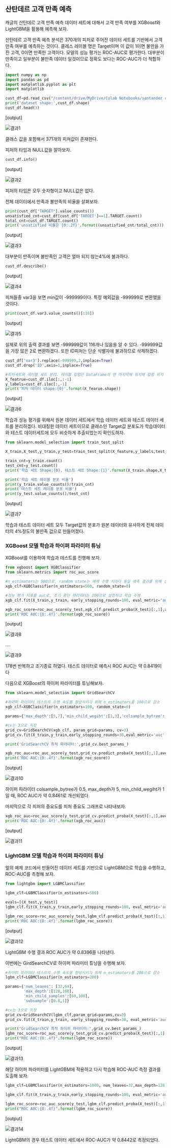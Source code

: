 ## 산탄데르 고객 만족 예측

캐글의 산탄데르 고객 만족 예측 데이터 세트에 대해서 고객 만족 여부를 XGBoost와 LightGBM을 활용해 예측해 보자.

산탄데르 고객 만족 예측 분석은 370개의 피처로 주어진 데이터 세트를 기반에서 고객 만족 여부를 예측하는 것이다. 클레스 레이블 명은 Target이며 이 값이 1이면 불만을 가진 고객, 0이면 만족한 고객이다. 모델의 성능 평가는 ROC-AUC로 평가한다. 대부분이 만족이고 일부분이 불만족 데이터 일것이므로 정확도 보다는 ROC-AUC가 더 적합하다.

```python
import numpy as np
import pandas as pd
import matplotlib.pyplot as plt
import matplotlib

cust_df=pd.read_csv("/content/drive/MyDrive/Colab Notebooks/santander countomer satisfaction/train.csv",encoding='latin-1')
print('dataset shape:',cust_df.shape)
cust_df.head(3)
```

[output]

![결과1](https://s3.us-west-2.amazonaws.com/secure.notion-static.com/58c2e510-dc11-4ef2-9020-c8194b3bcf62/Untitled.png?X-Amz-Algorithm=AWS4-HMAC-SHA256&X-Amz-Credential=AKIAT73L2G45O3KS52Y5%2F20210623%2Fus-west-2%2Fs3%2Faws4_request&X-Amz-Date=20210623T133649Z&X-Amz-Expires=86400&X-Amz-Signature=d87cf6dba661223075cdaa7184c55c5e072af41fae51970335895e323a44fd99&X-Amz-SignedHeaders=host&response-content-disposition=filename%20%3D%22Untitled.png%22)

클래스 값을 포함해서 371개의 피쳐값이 존재한다.

피처의 타입과 NULL값을 알아보자.

```python
cust_df.info()
```

[output]

![결과2](https://s3.us-west-2.amazonaws.com/secure.notion-static.com/cb48fb86-1fa7-4326-a46a-0ad0813bda98/Untitled.png?X-Amz-Algorithm=AWS4-HMAC-SHA256&X-Amz-Credential=AKIAT73L2G45O3KS52Y5%2F20210623%2Fus-west-2%2Fs3%2Faws4_request&X-Amz-Date=20210623T133700Z&X-Amz-Expires=86400&X-Amz-Signature=67141f1d8c44c687f5e4b60176a3f79c60d3070e2df08182119735a1d60ff69a&X-Amz-SignedHeaders=host&response-content-disposition=filename%20%3D%22Untitled.png%22)

피처의 타입은 모두 숫자형이고 NULL값은 없다.

전체 데이터에서 만족과 불만족의 비율을 살펴보자.

```python
print(cust_df["TARGET"].value_counts())
unsatisfied_cnt=cust_df[cust_df['TARGET']==1].TARGET.count()
total_cnt=cust_df.TARGET.count()
print('unsatisfied 비율은 {0:.2f}'.format((unsatisfied_cnt/total_cnt)))
```

[output]

![결과3](https://s3.us-west-2.amazonaws.com/secure.notion-static.com/2d6ab6a2-1c32-4b6a-93b5-58e1aad03c4e/Untitled.png?X-Amz-Algorithm=AWS4-HMAC-SHA256&X-Amz-Credential=AKIAT73L2G45O3KS52Y5%2F20210623%2Fus-west-2%2Fs3%2Faws4_request&X-Amz-Date=20210623T134031Z&X-Amz-Expires=86400&X-Amz-Signature=ed8566af238420945a7897bdabbba43093e7c6d3209385071c5370892cc87ca6&X-Amz-SignedHeaders=host&response-content-disposition=filename%20%3D%22Untitled.png%22)

대부분이 만족이며 불만족인 고객은 얼마 되지 않는4%에 불과하다.

```python
cust_df.describe()
```

[output]

![결과4](https://s3.us-west-2.amazonaws.com/secure.notion-static.com/29832a79-dd25-42b4-818d-036ab0725217/Untitled.png?X-Amz-Algorithm=AWS4-HMAC-SHA256&X-Amz-Credential=AKIAT73L2G45O3KS52Y5%2F20210623%2Fus-west-2%2Fs3%2Faws4_request&X-Amz-Date=20210623T133734Z&X-Amz-Expires=86400&X-Amz-Signature=ac35730a275ab0b41b246fd12ec84693ef74574ba1bc2bd1572b8a695625d049&X-Amz-SignedHeaders=host&response-content-disposition=filename%20%3D%22Untitled.png%22)

피처들중 var3을 보면 min값이 -999999이다. 특정 예외값을 -999999로 변환했을 것이다.

```python
print(cust_df.var3.value_counts()[:10])
```

[output]

![결과5](https://s3.us-west-2.amazonaws.com/secure.notion-static.com/04251259-5dd2-4eef-8250-d13eeed84245/Untitled.png?X-Amz-Algorithm=AWS4-HMAC-SHA256&X-Amz-Credential=AKIAT73L2G45O3KS52Y5%2F20210623%2Fus-west-2%2Fs3%2Faws4_request&X-Amz-Date=20210623T134100Z&X-Amz-Expires=86400&X-Amz-Signature=6affb06c8c17003bca78d9d9687ad237430ef30a302b2ee7575b61f24dd10919&X-Amz-SignedHeaders=host&response-content-disposition=filename%20%3D%22Untitled.png%22)

실제로 위의 출력 결과를 보면 -999999값이 116개나 있음을 알 수 있다. -999999값을 가장 많은 2로 변환하겠다. 또한 ID피처는 단순 식별자에 불과하므로 삭제하겠다.

```python
cust_df['var3'].replace(-999999,2,inplace=True)
cust_df.drop('ID',axis=1,inplace=True)

#피처세트와 레이블 세트 분리. 레이블 칼럼은 DataFrame의 맨 마지막에 위치해 칼럼 위치 -1로분리
X_featrue=cust_df.iloc[:,:-1]
y_labels=cust_df.iloc[:,-1]
print('피처 데이터 shape:{0}'.format(X_fearue.shape))
```

[output]

![결과6](https://s3.us-west-2.amazonaws.com/secure.notion-static.com/bd92823a-1e8e-474f-a88d-4f79c61c4dfa/Untitled.png?X-Amz-Algorithm=AWS4-HMAC-SHA256&X-Amz-Credential=AKIAT73L2G45O3KS52Y5%2F20210623%2Fus-west-2%2Fs3%2Faws4_request&X-Amz-Date=20210623T134120Z&X-Amz-Expires=86400&X-Amz-Signature=dc3d673ec1b0c90847329b757e301b4a504d6489d2b2e06ba10ff57861451448&X-Amz-SignedHeaders=host&response-content-disposition=filename%20%3D%22Untitled.png%22)

학습과 성능 평가를 위해서 원본 데이터 세트에서 학습 데이터 세트와 테스트 데이터 세트를 분리하겠다. 비대칭한 데이터 세트이므로 클래스인 Target값 분포도가 학습데이터와 테스트 데이터세트에 모두 비슷하게 추출되었는지 확인도하자.

```python
from sklearn.model_selection import train_test_split

X_train,X_test,y_train,y_test=train_test_split(X_feature,y_labels,test_size=0.2,random_state=0)

train_cnt=y_train.count()
test_cnt=y_test.count()
print('학습 세트 Shape:{0}, 테스트 세트 Shape:{1}'.format(X_train.shape,X_test.shape))

print('학습 세트 레이블 분포 비율')
print(y_train.value_counts()/train_cnt)
print('테스트 세트 레이블 분포 비율')
print(y_test.value_counts()/test_cnt)
```

[output]

![결과7](https://s3.us-west-2.amazonaws.com/secure.notion-static.com/5cd1f2c9-8333-47ae-95a9-58a3f1657be9/Untitled.png?X-Amz-Algorithm=AWS4-HMAC-SHA256&X-Amz-Credential=AKIAT73L2G45O3KS52Y5%2F20210623%2Fus-west-2%2Fs3%2Faws4_request&X-Amz-Date=20210623T134134Z&X-Amz-Expires=86400&X-Amz-Signature=aa73a2b0e6f36faadc2bc3514faf5c4f676dc789cd5639c9077fe26642353db0&X-Amz-SignedHeaders=host&response-content-disposition=filename%20%3D%22Untitled.png%22)

학습과 테스트 데이터 세트 모두 Target값의 분포가 원본 데이터와 유사하게 전체 데이터의 4%정도의 불만족 겂으로 만들어졌다.

### XGBoost 모델 학습과 하이퍼 파라미터 튜닝

XGBoost를 이용하여 학습과 테스트를 진행해 보자.

```python
from xgboost import XGBClassifier
from sklearn.metrics import roc_auc_score

#n_estimators는 500으로, random state는 예제 수행 시마다 동일 예측 결과를 위해 설정.
xgb_clf=XGBClassifier(n_estimators=500, random_state=0)

#성능 평가 지표를 auc로, 조기 중단 파리미터는 100으로 설정하고 학습 수행
xgb_clf.fit(X_train,y_train, early_stopping_rounds=100, eval_metric="auc",eval_set=[(X_train,y_train),(X_test,y_test)])

xgb_roc_score=roc_auc_score(y_test,xgb_clf.predict_proba(X_test)[:,1],average='macro')
print('ROC AUC:{0:.4f}'.format(xgb_roc_score))
```

[output]

![결과8](https://s3.us-west-2.amazonaws.com/secure.notion-static.com/4516b93a-6905-422a-9033-76e4153497fc/Untitled.png?X-Amz-Algorithm=AWS4-HMAC-SHA256&X-Amz-Credential=AKIAT73L2G45O3KS52Y5%2F20210623%2Fus-west-2%2Fs3%2Faws4_request&X-Amz-Date=20210623T134148Z&X-Amz-Expires=86400&X-Amz-Signature=81b199e0f1f42cdbe795cdf86dc44497eb98fed0ba46f64459e289765acb1d85&X-Amz-SignedHeaders=host&response-content-disposition=filename%20%3D%22Untitled.png%22)

....

![결과9](https://s3.us-west-2.amazonaws.com/secure.notion-static.com/60d5a061-4fed-46bc-ac77-70e26b132da6/Untitled.png?X-Amz-Algorithm=AWS4-HMAC-SHA256&X-Amz-Credential=AKIAT73L2G45O3KS52Y5%2F20210623%2Fus-west-2%2Fs3%2Faws4_request&X-Amz-Date=20210623T134209Z&X-Amz-Expires=86400&X-Amz-Signature=fdb4b460cb8b951ae145ef803027e5f6fc7f934f19716648fe9d6582e78f7e84&X-Amz-SignedHeaders=host&response-content-disposition=filename%20%3D%22Untitled.png%22)

178번 반복하고 조기종료 하였다. 테스트 데이터로 예측시 ROC AUC는 약 0.8419이다

다음으로 XGBoost의 하이퍼 파라미터를 튜닝해보자.

```python
from sklearn.model_selection import GridSearchCV

#하이퍼 파라미터 테스트의 수행 속도를 향상시키기 위해 n_estimators를 100으로 감소
xgb_clf=XGBClassifier(n_estimators=100, random_state=0)

params={'max_depth':[5,7],'min_child_wegiht':[1,3],'colsample_bytree':[0.5,0.75]}

#cv는 3으로 지정
grid_cv=GridSearchCV(xgb_clf, param_grid=params, cv=3)
grid_cv.fit(X_train,y_train,early_stopping_rounds=30,eval_metric='auc',eval_set=[(X_train,y_train),(X_test,y_test)])

print('GridSearchCV 최적 파라미터:',grid_cv.best_params_)

xgb_roc_auc=roc_auc_score(y_test,grid_cv.predict_proba(X_test)[:,1],average='macro')
print('ROC AUC:{0:.4f}'.format(xgb_roc_score))
```

[output]

![결과10](https://s3.us-west-2.amazonaws.com/secure.notion-static.com/7e4f2ead-96da-4b67-943f-21e2f6d7322c/Untitled.png?X-Amz-Algorithm=AWS4-HMAC-SHA256&X-Amz-Credential=AKIAT73L2G45O3KS52Y5%2F20210623%2Fus-west-2%2Fs3%2Faws4_request&X-Amz-Date=20210623T134222Z&X-Amz-Expires=86400&X-Amz-Signature=56075e65bb972793a9662172e0101b91f00213a400bb34094cc9202aad6f435d&X-Amz-SignedHeaders=host&response-content-disposition=filename%20%3D%22Untitled.png%22)

하이퍼 파라미터 colsample_bytree가 0.5, max_depth가 5, min_child_wegiht가 1일 때, ROC AUC가 약 0.8461로 개선되었다.

마지막으로 각 피처의 중요도를 피처 중요도 그래프로 나타내보자.

```python
xgb_roc_auc=roc_auc_score(y_test,grid_cv.predict_proba(X_test)[:,1],average='macro')
print('ROC AUC:{0:.4f}'.format(xgb_roc_auc))
```

[output]

![결과11](https://s3.us-west-2.amazonaws.com/secure.notion-static.com/a9a733ce-c8c9-4050-97c4-470fc1078acc/Untitled.png?X-Amz-Algorithm=AWS4-HMAC-SHA256&X-Amz-Credential=AKIAT73L2G45O3KS52Y5%2F20210623%2Fus-west-2%2Fs3%2Faws4_request&X-Amz-Date=20210623T134234Z&X-Amz-Expires=86400&X-Amz-Signature=7c75a4230445edcb476c0826a79415c1f634c9f21d5aec77c5521708d233fda9&X-Amz-SignedHeaders=host&response-content-disposition=filename%20%3D%22Untitled.png%22)

### LightGBM 모델 학습과 하이퍼 파라미터 튜닝

앞의 예제 코드에서 만들어진 데이터 세트를 기반으로 LightGBM으로 학습을 수행하고, ROC-AUC를 측정해 보자.

```python
from lightgbm import LGBMClassifier

lgbm_clf=LGBMClassifier(n_estinators=500)

evals=[(X_test,y_test)]
lgbm_clf.fit(X_train,y_train,early_stopping_rounds=100, eval_metric='auc',eval_set=evals, verbose=True)

lgbm_roc_score=roc_auc_score(y_test,lgbm_clf.predict_proba(X_test)[:,1],average='macro')
print('ROC AUC:{0:.4f}'.format(lgbm_roc_score))
```

[output]

![결과12](https://s3.us-west-2.amazonaws.com/secure.notion-static.com/dd06250d-bf78-484c-b90b-93c802bfc45b/Untitled.png?X-Amz-Algorithm=AWS4-HMAC-SHA256&X-Amz-Credential=AKIAT73L2G45O3KS52Y5%2F20210623%2Fus-west-2%2Fs3%2Faws4_request&X-Amz-Date=20210623T134252Z&X-Amz-Expires=86400&X-Amz-Signature=834aeaa251347a71a969c9f16e8caf77348572e2e4b0263ac481eb39bd473d14&X-Amz-SignedHeaders=host&response-content-disposition=filename%20%3D%22Untitled.png%22)

LightGBM 수행 결과 ROC AUC가 약 0.8396을 나타낸다.

이번에는 GirdSearchCV로 하이퍼 파라미터 튜닝을 수행해 보자.

```python
#하이퍼 파라미터 테스트의 수행 속도를 향상시키기 위해 n_estimators를 200으로 감소
lgbm_clf=LGBMClassifier(n_estimators=200)

params={'num_leaves': [32,64],
        'max_depth':[128,160],
        'min_child_samples':[60,100],
        'subsample':[0.8,1]}

#cv는 3으로 지정
grid_cv=GridSearchCV(lgbm_clf,param_grid=params,cv=3)
grid_cv.fit(X_train,y_train, early_stopping_rounds=30, eval_metric='auc', eval_set=evals)

print("GridSearchCV 최적 하이퍼 파라미터:",grid_cv.best_params_)
lgbm_roc_score=roc_auc_score(y_test,grid_cv.predict_proba(X_test)[:,1],average='macro')
print("ROC AUC:{0:.4f}".format(lgbm_roc_score))
```

[output]

![결과13](https://s3.us-west-2.amazonaws.com/secure.notion-static.com/97d2cf6c-6624-4457-8572-735c00b9d21d/Untitled.png?X-Amz-Algorithm=AWS4-HMAC-SHA256&X-Amz-Credential=AKIAT73L2G45O3KS52Y5%2F20210623%2Fus-west-2%2Fs3%2Faws4_request&X-Amz-Date=20210623T134307Z&X-Amz-Expires=86400&X-Amz-Signature=e17af81937ad3beeaef0b5e15a312067a90c77f60ce17b23a4e322382e08e686&X-Amz-SignedHeaders=host&response-content-disposition=filename%20%3D%22Untitled.png%22)

해당 하이퍼 파라미터를 LightGBM에 적용하고 다시 학습해 ROC-AUC 측정 결과를 도출해 보자.

```python
lgbm_clf=LGBMClassifier(n_estimators=1000, num_leaves=32,max_depth=128,min_child_samples=100,subsample=0.8)

lgbm_clf.fit(X_train,y_train,early_stopping_rounds=100, eval_metric='auc',eval_set=evals,verbose=True)

lgbm_roc_score=roc_auc_score(y_test,lgbm_clf.predict_proba(X_test)[:,1], average='macro')
print("ROC AUC:{0:.4f}".format(lgbm_roc_score))
```

[output]

![결과14](https://s3.us-west-2.amazonaws.com/secure.notion-static.com/a6fed27d-4e84-4724-8c39-50d4686eeee2/Untitled.png?X-Amz-Algorithm=AWS4-HMAC-SHA256&X-Amz-Credential=AKIAT73L2G45O3KS52Y5%2F20210623%2Fus-west-2%2Fs3%2Faws4_request&X-Amz-Date=20210623T134323Z&X-Amz-Expires=86400&X-Amz-Signature=2f599c762ed995f3bcf564307342c3a1c70f61b6bca9fe64d79218b26fd4c52d&X-Amz-SignedHeaders=host&response-content-disposition=filename%20%3D%22Untitled.png%22)

LightGBM의 경우 테스트 데이터 세트에서 ROC-AUC가 약 0.8442로 측정되었다.
